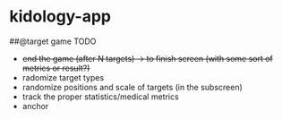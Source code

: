 kidology-app
============
##@target game TODO
* ~~end the game (after N targets) -> to finish screen (with some sort of metrics or result?)~~
* radomize target types
* randomize positions and scale of targets (in the subscreen)
* track the proper statistics/medical metrics
* anchor
